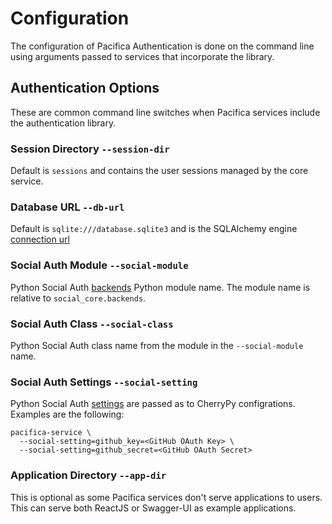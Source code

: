 # Configuration

The configuration of Pacifica Authentication is done on the command
line using arguments passed to services that incorporate the library.

## Authentication Options

These are common command line switches when Pacifica services include
the authentication library.

### Session Directory `--session-dir`

Default is `sessions` and contains the user sessions managed by the
core service.

### Database URL `--db-url`

Default is `sqlite:///database.sqlite3` and is the SQLAlchemy engine
[connection url](https://docs.sqlalchemy.org/en/13/core/engines.html#database-urls)

### Social Auth Module `--social-module`

Python Social Auth
[backends](https://python-social-auth.readthedocs.io/en/latest/backends/)
Python module name. The module name is relative to `social_core.backends`.

### Social Auth Class `--social-class`

Python Social Auth class name from the module in the `--social-module`
name.

### Social Auth Settings `--social-setting`

Python Social Auth
[settings](https://python-social-auth.readthedocs.io/en/latest/configuration/settings.html)
are passed as to CherryPy configrations. Examples are the following:

```
pacifica-service \
  --social-setting=github_key=<GitHub OAuth Key> \
  --social-setting=github_secret=<GitHub OAuth Secret>
```

### Application Directory `--app-dir`

This is optional as some Pacifica services don't serve applications
to users. This can serve both ReactJS or Swagger-UI as example
applications.
